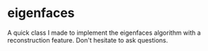 # eigenfaces
  A quick class I made to implement the eigenfaces algorithm with a reconstruction feature. Don't hesitate to ask questions.
